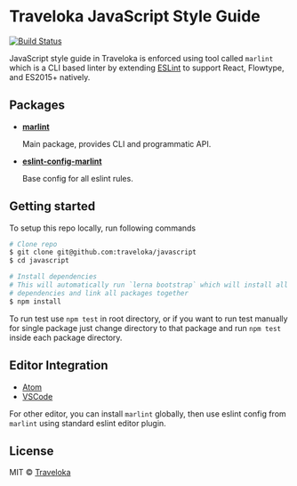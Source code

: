 # Traveloka JavaScript Style Guide

[![Build Status](https://travis-ci.org/traveloka/javascript.svg?branch=master)](https://travis-ci.org/traveloka/javascript)

JavaScript style guide in Traveloka is enforced using tool called `marlint` which is a CLI based linter by extending [ESLint](http://eslint.org/) to support React, Flowtype, and ES2015+ natively.

## Packages

- **[marlint](packages/marlint)**

  Main package, provides CLI and programmatic API.

- **[eslint-config-marlint](packages/eslint-config-marlint)**

  Base config for all eslint rules.

## Getting started

To setup this repo locally, run following commands

```sh
# Clone repo
$ git clone git@github.com:traveloka/javascript
$ cd javascript

# Install dependencies
# This will automatically run `lerna bootstrap` which will install all package
# dependencies and link all packages together
$ npm install
```

To run test use `npm test` in root directory, or if you want to run test manually
for single package just change directory to that package and run `npm test` inside
each package directory.

## Editor Integration

- [Atom](https://github.com/traveloka/atom-linter-marlint)
- [VSCode](https://github.com/traveloka/vscode-marlint)

For other editor, you can install `marlint` globally, then use eslint config from `marlint` using standard eslint editor plugin.

## License

MIT © [Traveloka](https://www.traveloka.com)
